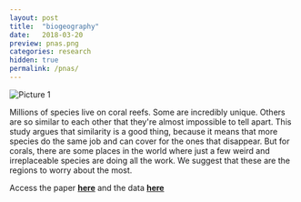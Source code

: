 ```yaml
---
layout: post
title:  "biogeography"
date:   2018-03-20
preview: pnas.png
categories: research
hidden: true
permalink: /pnas/
---
```


![Picture 1]({{site.baseurl}}/images/research/pnas.JPG?auto=yes)

Millions of species live on coral reefs. Some are incredibly unique. Others are so similar to each other that they're almost impossible to tell apart. This study argues that similarity is a good thing, because it means that more species do the same job and can cover for the ones that disappear. But for corals, there are some places in the world where just a few weird and irreplaceable species are doing all the work. We suggest that these are the regions to worry about the most.

Access the paper [**here**](https://www.pnas.org/content/115/12/3084.short) and the data [**here**](https://research.jcu.edu.au/researchdata/default/detail/2d343a3dc21a6a25831f3fbaa508efa7/)
